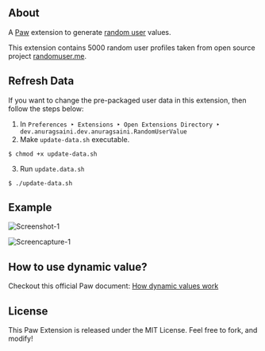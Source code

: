 ## About
A [Paw](https://paw.cloud/) extension to generate [random user](https://randomuser.me/) values.

This extension contains 5000 random user profiles taken from open source project [randomuser.me](https://randomuser.me/).


## Refresh Data

If you want to change the pre-packaged user data in this extension, then follow the steps below:

1. In `Preferences ‣ Extensions ‣ Open Extensions Directory ‣ dev.anuragsaini.dev.anuragsaini.RandomUserValue`
2. Make `update-data.sh` executable. 
```Shell
$ chmod +x update-data.sh
```
3. Run `update.data.sh`
```Shell
$ ./update-data.sh
```

## Example

![Screenshot-1](https://user-images.githubusercontent.com/53658773/63057098-120c8f00-bf07-11e9-8b31-be8bf53efdc3.png)

![Screencapture-1](https://user-images.githubusercontent.com/53658773/63057120-1d5fba80-bf07-11e9-889c-4fc10ff0e7aa.gif)

## How to use dynamic value?

Checkout this official Paw document: [How dynamic values work](https://paw.cloud/docs/dynamic-values/introduction)

## License
This Paw Extension is released under the MIT License. Feel free to fork, and modify!
